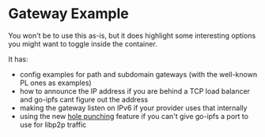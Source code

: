# Gateway Example
You won't be to use this as-is, but it does highlight some interesting options
you might want to toggle inside the container.

It has: 
- config examples for path and subdomain gateways (with the well-known PL ones
  as examples)
- how to announce the IP address if you are behind a TCP load balancer and
  go-ipfs cant figure out the address
- making the gateway listen on IPv6 if your provider uses that internally
- using the new [hole punching](https://blog.ipfs.io/2022-01-20-libp2p-hole-punching/) 
  feature if you can't give go-ipfs a port to use for libp2p traffic

